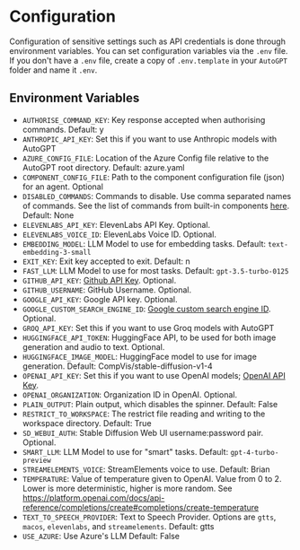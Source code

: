# Configuration

Configuration of sensitive settings such as API credentials is done through environment variables.
You can set configuration variables via the `.env` file. If you don't have a `.env` file, create a copy of `.env.template` in your `AutoGPT` folder and name it `.env`.

## Environment Variables

- `AUTHORISE_COMMAND_KEY`: Key response accepted when authorising commands. Default: y
- `ANTHROPIC_API_KEY`: Set this if you want to use Anthropic models with AutoGPT
- `AZURE_CONFIG_FILE`: Location of the Azure Config file relative to the AutoGPT root directory. Default: azure.yaml
- `COMPONENT_CONFIG_FILE`: Path to the component configuration file (json) for an agent. Optional
- `DISABLED_COMMANDS`: Commands to disable. Use comma separated names of commands. See the list of commands from built-in components [here](../components/components.md). Default: None
- `ELEVENLABS_API_KEY`: ElevenLabs API Key. Optional.
- `ELEVENLABS_VOICE_ID`: ElevenLabs Voice ID. Optional.
- `EMBEDDING_MODEL`: LLM Model to use for embedding tasks. Default: `text-embedding-3-small`
- `EXIT_KEY`: Exit key accepted to exit. Default: n
- `FAST_LLM`: LLM Model to use for most tasks. Default: `gpt-3.5-turbo-0125`
- `GITHUB_API_KEY`: [Github API Key](https://github.com/settings/tokens). Optional.
- `GITHUB_USERNAME`: GitHub Username. Optional.
- `GOOGLE_API_KEY`: Google API key. Optional.
- `GOOGLE_CUSTOM_SEARCH_ENGINE_ID`: [Google custom search engine ID](https://programmablesearchengine.google.com/controlpanel/all). Optional.
- `GROQ_API_KEY`: Set this if you want to use Groq models with AutoGPT
- `HUGGINGFACE_API_TOKEN`: HuggingFace API, to be used for both image generation and audio to text. Optional.
- `HUGGINGFACE_IMAGE_MODEL`: HuggingFace model to use for image generation. Default: CompVis/stable-diffusion-v1-4
- `OPENAI_API_KEY`: Set this if you want to use OpenAI models; [OpenAI API Key](https://platform.openai.com/account/api-keys).
- `OPENAI_ORGANIZATION`: Organization ID in OpenAI. Optional.
- `PLAIN_OUTPUT`: Plain output, which disables the spinner. Default: False
- `RESTRICT_TO_WORKSPACE`: The restrict file reading and writing to the workspace directory. Default: True
- `SD_WEBUI_AUTH`: Stable Diffusion Web UI username:password pair. Optional.
- `SMART_LLM`: LLM Model to use for "smart" tasks. Default: `gpt-4-turbo-preview`
- `STREAMELEMENTS_VOICE`: StreamElements voice to use. Default: Brian
- `TEMPERATURE`: Value of temperature given to OpenAI. Value from 0 to 2. Lower is more deterministic, higher is more random. See https://platform.openai.com/docs/api-reference/completions/create#completions/create-temperature
- `TEXT_TO_SPEECH_PROVIDER`: Text to Speech Provider. Options are `gtts`, `macos`, `elevenlabs`, and `streamelements`. Default: gtts
- `USE_AZURE`: Use Azure's LLM Default: False
